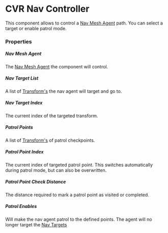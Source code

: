 # CVR Nav Controller <div class="whitelisted" data-list="P"></div>
This component allows to control a [Nav Mesh Agent](https://docs.unity3d.com/ScriptReference/AI.NavMeshAgent.html)
path. You can select a target or enable patrol mode.

### Properties

##### Nav Mesh Agent
The [Nav Mesh Agent](https://docs.unity3d.com/ScriptReference/AI.NavMeshAgent.html) the component will control.

##### Nav Target List
A list of [Transform's](https://docs.unity3d.com/ScriptReference/Transform.html) the nav agent will target and go to.

##### Nav Target Index
The current index of the targeted transform.

##### Patrol Points
A list of [Transform's](https://docs.unity3d.com/ScriptReference/Transform.html) of patrol checkpoints.

##### Patrol Point Index
The current index of targeted patrol point. This switches automatically during patrol mode, but can also be overwritten.

##### Patrol Point Check Distance
The distance required to mark a patrol point as visited or completed.

##### Patrol Enables
Will make the nav agent patrol to the defined points. The agent will no longer target the [Nav Targets](#nav-target-list)